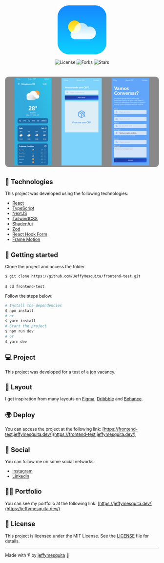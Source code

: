 <p align="center">
  <img alt="Test FrontEnd" src=".github/logo.png" width="160px">
</p>

<p align="center">
  <img  src="https://img.shields.io/static/v1?label=license&message=MIT&color=104084&labelColor=2DC8EA" alt="License">

  <img src="https://img.shields.io/github/forks/jeffymesquita/frontend-test?label=forks&message=MIT&color=104084&labelColor=2DC8EA" alt="Forks">

  <img src="https://img.shields.io/github/stars/jeffymesquita/frontend-test?label=stars&message=MIT&color=104084&labelColor=2DC8EA" alt="Stars">
</p>

<h1 align="center">
    <img alt="Test FrontEnd" title="Test FrontEnd - Plin" src=".github/cover.png" style="border-radius: 12px" />
</h1>

## 🧪 Technologies

This project was developed using the following technologies:

- [React](https://reactjs.org)
- [TypeScript](https://www.typescriptlang.org/)
- [NextJS](https://nextjs.org/)
- [TailwindCSS](https://tailwindcss.com/)
- [Shadcn/ui](https://ui.shadcn.com/)
- [Zod](https://zod.dev/)
- [React Hook Form](https://react-hook-form.com/)
- [Frame Motion](https://www.framer.com/motion/)

## 🚀 Getting started

Clone the project and access the folder.

```bash
$ git clone https://github.com/JeffyMesquita/frontend-test.git

$ cd frontend-test
```

Follow the steps below:

```bash
# Install the dependencies
$ npm install
# or
$ yarn install
# Start the project
$ npm run dev
# or
$ yarn dev
```

## 💻 Project

This project was developed for a test of a job vacancy.

## 🔖 Layout

I get inspiration from many layouts on [Figma](https://www.figma.com/), [Dribbble](https://dribbble.com/) and [Behance](https://www.behance.net/).

## 🌍 Deploy

You can access the project at the following link: [https://frontend-test.jeffymesquita.dev/](https://frontend-test.jeffymesquita.dev/)

## 💫 Social

You can follow me on some social networks:

- [Instagram](https://www.instagram.com/jeferson.mesquita/)
- [Linkedin](https://www.linkedin.com/in/jeffymesquita/)

## 🧑‍💻 Portfolio

You can see my portfolio at the following link: [https://jeffymesquita.dev/](https://jeffymesquita.dev/)

## 📝 License

This project is licensed under the MIT License. See the [LICENSE](LICENSE.md) file for details.

---

Made with :heartpulse: by [jeffymesquita](https://github.com/JeffyMesquita) 👋
